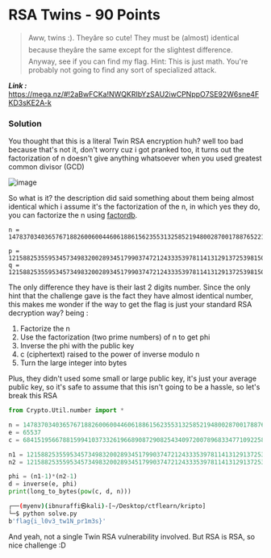 # RSA Twins - 90 Points
> Aww, twins :). Theyâre so cute! They must be (almost) identical because theyâre the same except for the slightest difference. Anyway, see if you can find my flag. Hint: This is just math. You're probably not going to find any sort of specialized attack.

_**Link :**_ https://mega.nz/#!2aBwFCKa!NWQKRIbYzSAU2iwCPNppO7SE92W6sne4FKD3sKE2A-k
### Solution
You thought that this is a literal Twin RSA encryption huh? well too bad because that's not it, don't worry cuz i got pranked too, it turns out the factorization of n doesn't give anything whatsoever when you used greatest common divisor (GCD)

![image](https://github.com/user-attachments/assets/7be7b532-dd41-4b49-b979-20746e442058)

So what is it? the description did said something about them being almost identical which i assume it's the factorization of the n, in which yes they do, you can factorize the n using [factordb](https://factordb.com/).
```
n = 14783703403657671882600600446061886156235531325852194800287001788765221084107631153330658325830443132164971084137462046607458019775851952933254941568056899

p = 121588253559534573498320028934517990374721243335397811413129137253981502291629
q = 121588253559534573498320028934517990374721243335397811413129137253981502291631
```
The only difference they have is their last 2 digits number. Since the only hint that the challenge gave is the fact they have almost identical number, this makes me wonder if the way to get the flag is just your standard RSA decryption way? being :

1. Factorize the n
2. Use the factorization (two prime numbers) of n to get phi
3. Inverse the phi with the public key
4. c (ciphertext) raised to the power of inverse modulo n
5. Turn the large integer into bytes

Plus, they didn't used some small or large public key, it's just your average public key, so it's safe to assume that this isn't going to be a hassle, so let's break this RSA
```py
from Crypto.Util.number import *

n = 14783703403657671882600600446061886156235531325852194800287001788765221084107631153330658325830443132164971084137462046607458019775851952933254941568056899
e = 65537
c = 684151956678815994103733261966890872908254340972007896833477109225858676207046453897176861126186570268646592844185948487733725335274498844684380516667587

n1 = 121588253559534573498320028934517990374721243335397811413129137253981502291629
n2 = 121588253559534573498320028934517990374721243335397811413129137253981502291631

phi = (n1-1)*(n2-1)
d = inverse(e, phi)
print(long_to_bytes(pow(c, d, n)))
```
```sh
┌──(myenv)(ibnuraffi㉿kali)-[~/Desktop/ctflearn/kripto]
└─$ python solve.py 
b'flag{i_l0v3_tw1N_pr1m3s}'
```
And yeah, not a single Twin RSA vulnerability involved. But RSA is RSA, so nice challenge :D

